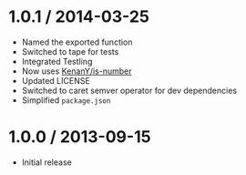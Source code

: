 # 1.0.1 / 2014-03-25

  * Named the exported function
  * Switched to tape for tests
  * Integrated Testling
  * Now uses [KenanY/is-number](https://github.com/KenanY/is-number)
  * Updated LICENSE
  * Switched to caret semver operator for dev dependencies
  * Simplified `package.json`

# 1.0.0 / 2013-09-15

  * Initial release